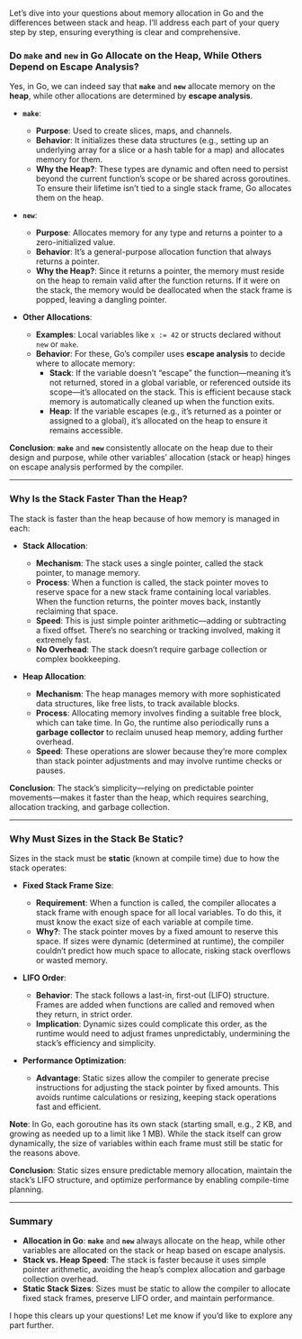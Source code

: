 Let’s dive into your questions about memory allocation in Go and the differences between stack and heap. I’ll address each part of your query step by step, ensuring everything is clear and comprehensive.

### Do `make` and `new` in Go Allocate on the Heap, While Others Depend on Escape Analysis?

Yes, in Go, we can indeed say that **`make`** and **`new`** allocate memory on the **heap**, while other allocations are determined by **escape analysis**.

- **`make`**:
  - **Purpose**: Used to create slices, maps, and channels.
  - **Behavior**: It initializes these data structures (e.g., setting up an underlying array for a slice or a hash table for a map) and allocates memory for them.
  - **Why the Heap?**: These types are dynamic and often need to persist beyond the current function’s scope or be shared across goroutines. To ensure their lifetime isn’t tied to a single stack frame, Go allocates them on the heap.

- **`new`**:
  - **Purpose**: Allocates memory for any type and returns a pointer to a zero-initialized value.
  - **Behavior**: It’s a general-purpose allocation function that always returns a pointer.
  - **Why the Heap?**: Since it returns a pointer, the memory must reside on the heap to remain valid after the function returns. If it were on the stack, the memory would be deallocated when the stack frame is popped, leaving a dangling pointer.

- **Other Allocations**:
  - **Examples**: Local variables like `x := 42` or structs declared without `new` or `make`.
  - **Behavior**: For these, Go’s compiler uses **escape analysis** to decide where to allocate memory:
    - **Stack**: If the variable doesn’t “escape” the function—meaning it’s not returned, stored in a global variable, or referenced outside its scope—it’s allocated on the stack. This is efficient because stack memory is automatically cleaned up when the function exits.
    - **Heap**: If the variable escapes (e.g., it’s returned as a pointer or assigned to a global), it’s allocated on the heap to ensure it remains accessible.

**Conclusion**: **`make`** and **`new`** consistently allocate on the heap due to their design and purpose, while other variables’ allocation (stack or heap) hinges on escape analysis performed by the compiler.

---

### Why Is the Stack Faster Than the Heap?

The stack is faster than the heap because of how memory is managed in each:

- **Stack Allocation**:
  - **Mechanism**: The stack uses a single pointer, called the stack pointer, to manage memory.
  - **Process**: When a function is called, the stack pointer moves to reserve space for a new stack frame containing local variables. When the function returns, the pointer moves back, instantly reclaiming that space.
  - **Speed**: This is just simple pointer arithmetic—adding or subtracting a fixed offset. There’s no searching or tracking involved, making it extremely fast.
  - **No Overhead**: The stack doesn’t require garbage collection or complex bookkeeping.

- **Heap Allocation**:
  - **Mechanism**: The heap manages memory with more sophisticated data structures, like free lists, to track available blocks.
  - **Process**: Allocating memory involves finding a suitable free block, which can take time. In Go, the runtime also periodically runs a **garbage collector** to reclaim unused heap memory, adding further overhead.
  - **Speed**: These operations are slower because they’re more complex than stack pointer adjustments and may involve runtime checks or pauses.

**Conclusion**: The stack’s simplicity—relying on predictable pointer movements—makes it faster than the heap, which requires searching, allocation tracking, and garbage collection.

---

### Why Must Sizes in the Stack Be Static?

Sizes in the stack must be **static** (known at compile time) due to how the stack operates:

- **Fixed Stack Frame Size**:
  - **Requirement**: When a function is called, the compiler allocates a stack frame with enough space for all local variables. To do this, it must know the exact size of each variable at compile time.
  - **Why?**: The stack pointer moves by a fixed amount to reserve this space. If sizes were dynamic (determined at runtime), the compiler couldn’t predict how much space to allocate, risking stack overflows or wasted memory.

- **LIFO Order**:
  - **Behavior**: The stack follows a last-in, first-out (LIFO) structure. Frames are added when functions are called and removed when they return, in strict order.
  - **Implication**: Dynamic sizes could complicate this order, as the runtime would need to adjust frames unpredictably, undermining the stack’s efficiency and simplicity.

- **Performance Optimization**:
  - **Advantage**: Static sizes allow the compiler to generate precise instructions for adjusting the stack pointer by fixed amounts. This avoids runtime calculations or resizing, keeping stack operations fast and efficient.

**Note**: In Go, each goroutine has its own stack (starting small, e.g., 2 KB, and growing as needed up to a limit like 1 MB). While the stack itself can grow dynamically, the size of variables within each frame must still be static for the reasons above.

**Conclusion**: Static sizes ensure predictable memory allocation, maintain the stack’s LIFO structure, and optimize performance by enabling compile-time planning.

---

### Summary

- **Allocation in Go**: **`make`** and **`new`** always allocate on the heap, while other variables are allocated on the stack or heap based on escape analysis.
- **Stack vs. Heap Speed**: The stack is faster because it uses simple pointer arithmetic, avoiding the heap’s complex allocation and garbage collection overhead.
- **Static Stack Sizes**: Sizes must be static to allow the compiler to allocate fixed stack frames, preserve LIFO order, and maintain performance.

I hope this clears up your questions! Let me know if you’d like to explore any part further.
